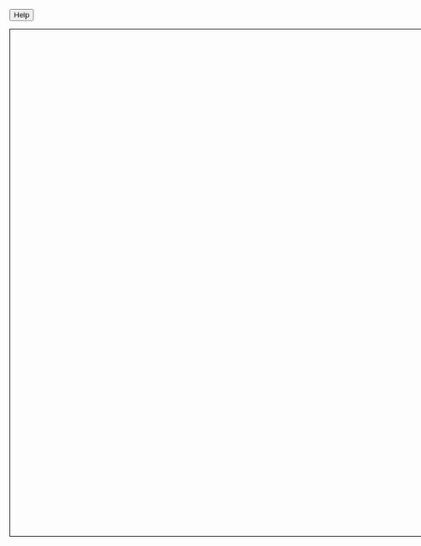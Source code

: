 <style>
.canvas {
  width: 1650px;
  height: 900px;
  border: 1px solid black
}
</style>

<button id="help_button">Help</button>

<div class="canvas" id="diagram"></div>

<script>
import { Diagram } from "../display-exploration/diagram.js"

lively.query(this, "#help_button").addEventListener("click", () => lively.openBrowser(bp2019url + "/prototypes/display-exploration/exploring-help.md"))

let diagramDiv = lively.query(this, "#diagram")
let diagram = new Diagram(diagramDiv, 3)

""
</script>
